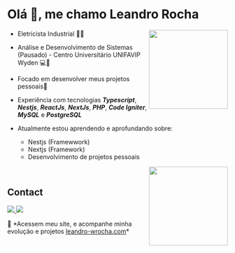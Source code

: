 <h1>Olá 👋, me chamo Leandro Rocha</h1>

<img
    align="right"
    height="180em" 
    src="https://github-readme-stats.vercel.app/api?username=leandro-wrocha&show_icons=true&theme=tokyonight&include_all_commits=true&count_private=true"
  />

- Eletricista Industrial 👨‍🔧
- Análise e Desenvolvimento de Sistemas (Pausado) - Centro Universitário UNIFAVIP Wyden 💻🚀

- Focado em desenvolver meus projetos pessoais😤

- Experiência com tecnologias **_Typescript_**, **_Nestjs_**, **_ReactJs_**, **_NextJs_**, **_PHP_**, **_Code Igniter_**, **_MySQL_** e **_PostgreSQL_**

- Atualmente estou aprendendo e aprofundando sobre:
  - Nestjs (Framewwork)
  - Nextjs (Framework)
  - Desenvolvimento de projetos pessoais

<img
  align="right"
  height="180em"
  src="https://github-readme-stats.vercel.app/api/top-langs/?username=leandro-wrocha&layout=compact&langs_count=7&theme=tokyonight"
/>

<br />

<h2>Contact</h2>

<p>
  <a href="https://www.linkedin.com/in/leandro-wrocha/" target="_blank">
    <img src="https://img.shields.io/badge/leandro--wrocha-05122A?logo=linkedin&?link=https://left&www.instagram.com/leandro._wrf/" />
  </a>
  <a href="mailto:leandro.wrocha98@gmail.com">
    <img src="https://img.shields.io/badge/leandro.wrocha98@gmail.com-05122A?logo=gmail" />
  <a>
  
 <p>🫡 *Acessem meu site, e acompanhe minha evolução e projetos <a href="https://leandro-wrocha.com">leandro-wrocha.com</a>*</p>
</p>
